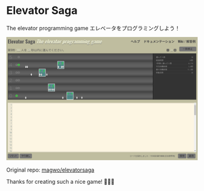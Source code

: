 Elevator Saga
=============

The elevator programming game
エレベータをプログラミングしよう！

![Image of Elevator Saga in browser](https://raw.githubusercontent.com/Double-oxygeN/elevatorsaga/master/images/screenshot.png)

Original repo: [magwo/elevatorsaga](https://github.com/magwo/elevatorsaga)

Thanks for creating such a nice game! :tada::tada::tada:
